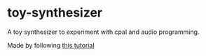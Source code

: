 # toy-synthesizer
A toy synthesizer to experiment with cpal and audio programming.

Made by following [this tutorial](https://github.com/geom3trik/tuix_audio_synth)

